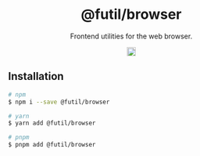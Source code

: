 <h1 align="center">@futil/browser</h1>
<p align="center">Frontend utilities for the web browser.</p>
<p align="center">
<a href="https://www.npmjs.com/package/@futil/core"><img src="https://badgen.net/npm/v/@futil/core?label=&icon=npm&color=blue" alt="npm version" height="18"/></a>
</p>

## Installation

```bash
# npm
$ npm i --save @futil/browser

# yarn
$ yarn add @futil/browser

# pnpm
$ pnpm add @futil/browser
```

